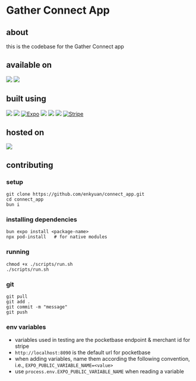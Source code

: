 # Gather Connect App

[//]: # (TODO: document all of this code into a wiki prior to deployment)

## about

this is the codebase for the Gather Connect app

## available on
<p id="badges" align="start">
  <a href="https://www.android.com/"><img src="https://img.shields.io/badge/Android-3DDC84?style=for-the-badge&logo=android&logoColor=white" /></a>
  <a href="https://www.apple.com/ios/ios-17/"><img src="https://img.shields.io/badge/iOS-000000?style=for-the-badge&logo=ios&logoColor=white" /></a>
</>

## built using
<p id="badges" align="start">
  <a href="https://bun.sh/"><img src="https://img.shields.io/badge/Bun-%23000000.svg?style=for-the-badge&logo=bun&logoColor=white" /></a>
  <a href="https://www.typescriptlang.org/"><img src="https://img.shields.io/badge/typescript-%23007ACC.svg?style=for-the-badge&logo=typescript&logoColor=white" /></a>
  <a href="https://expo.dev/"><img src="https://img.shields.io/badge/Expo-1B1F23?style=for-the-badge&logo=expo&logoColor=white" alt="Expo" /></a>
  <a href="https://tailwindcss.com/"><img src="https://img.shields.io/badge/tailwindcss-%2338B2AC.svg?style=for-the-badge&logo=tailwind-css&logoColor=white" /></a>
  <a href="https://www.sqlite.org/"><img src="https://img.shields.io/badge/sqlite-%2307405e.svg?style=for-the-badge&logo=sqlite&logoColor=white" /></a>
  <a href="https://cloud.google.com/"><img src="https://img.shields.io/badge/GoogleCloud-%234285F4.svg?style=for-the-badge&logo=google-cloud&logoColor=white"></a>
  <a href="https://stripe.com/"><img src="https://img.shields.io/badge/Stripe-626CD9?style=for-the-badge&logo=Stripe&logoColor=white" alt="Stripe" /></a>
</>

## hosted on
<p id="badges" align="start">
  <a href="https://www.docker.com/"><img src="https://img.shields.io/badge/docker-%230db7ed.svg?style=for-the-badge&logo=docker&logoColor=white" /></a>
</>

## contributing

### setup

```
git clone https://github.com/enkyuan/connect_app.git
cd connect_app
bun i
```

### installing dependencies

```
bun expo install <package-name>
npx pod-install   # for native modules
```
### running

```
chmod +x ./scripts/run.sh
./scripts/run.sh
```

### git

```
git pull
git add .
git commit -m "message"
git push
```

### env variables

* variables used in testing are the pocketbase endpoint & merchant id for stripe
* `http://localhost:8090` is the default url for pocketbase
* when adding variables, name them according the following convention, i.e.,
  `EXPO_PUBLIC_VARIABLE_NAME=<value>`
* use `process.env.EXPO_PUBLIC_VARIABLE_NAME` when reading a variable
